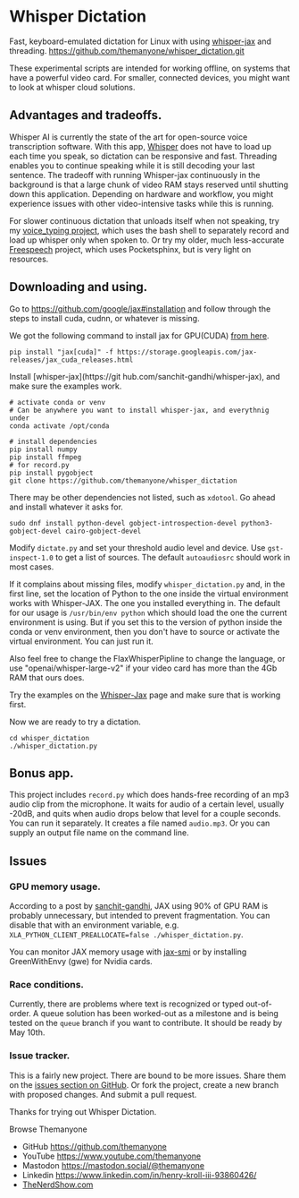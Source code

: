 # Whisper Dictation

Fast, keyboard-emulated dictation for Linux with using [whisper-jax](https://github.com/sanchit-gandhi/whisper-jax) and threading. https://github.com/themanyone/whisper_dictation.git

These experimental scripts are intended for working offline, on systems that have a powerful video card. For smaller, connected devices, you might want to look at whisper cloud solutions.

## Advantages and tradeoffs.

Whisper AI is currently the state of the art for open-source voice transcription software. With this app, [Whisper](https://github.com/openai/whisper) does not have to load up each time you speak, so dictation can be responsive and fast. Threading enables you to continue speaking while it is still decoding your last sentence. The tradeoff with running Whisper-jax continuously in the background is that a large chunk of video RAM stays reserved until shutting down this application. Depending on hardware and workflow, you might experience issues with other video-intensive tasks while this is running.

For slower continuous dictation that unloads itself when not speaking, try my [voice_typing project](https://github.com/themanyone/voice_typing), which uses the bash shell to separately record and load up whisper only when spoken to. Or try my older, much less-accurate [Freespeech](https://github.com/themanyone/freespeech-vr/tree/python3) project, which uses Pocketsphinx, but is very light on resources.

## Downloading and using.

Go to https://github.com/google/jax#installation and follow through the steps to install cuda, cudnn, or whatever is missing.

We got the following command to install jax for GPU(CUDA) [from here](https://jax.readthedocs.io/en/latest/index.html).

```
pip install "jax[cuda]" -f https://storage.googleapis.com/jax-releases/jax_cuda_releases.html
```

Install [whisper-jax](https://git
hub.com/sanchit-gandhi/whisper-jax), and make sure the examples work.

```shell
# activate conda or venv
# Can be anywhere you want to install whisper-jax, and everythnig under
conda activate /opt/conda

# install dependencies
pip install numpy
pip install ffmpeg
# for record.py
pip install pygobject
git clone https://github.com/themanyone/whisper_dictation
```

There may be other dependencies not listed, such as `xdotool`. Go ahead and install whatever it asks for.

```
sudo dnf install python-devel gobject-introspection-devel python3-gobject-devel cairo-gobject-devel
```

Modify `dictate.py` and set your threshold audio level and device. Use `gst-inspect-1.0` to get a list of sources. The default `autoaudiosrc` should work in most cases.

If it complains about missing files, modify `whisper_dictation.py` and, in the first line, set the location of Python to the one inside the virtual environment works with Whisper-JAX. The one you installed everything in. The default for our usage is `/usr/bin/env python` which should load the one the current environment is using. But if you set this to the version of python inside the conda or venv environment, then you don't have to source or activate the virtual environment. You can just run it.

Also feel free to change the FlaxWhisperPipline to change the language, or use "openai/whisper-large-v2" if your video card has more than the 4Gb RAM that ours does.

Try the examples on the [Whisper-Jax](https://github.com/openai/whisper_jax) page and make sure that is working first.

Now we are ready to try a dictation.

```shell
cd whisper_dictation
./whisper_dictation.py
```

## Bonus app.

This project includes `record.py` which does hands-free recording of an mp3 audio clip from the microphone. It waits for audio of a certain level, usually -20dB, and quits when audio drops below that level for a couple seconds. You can run it separately. It creates a file named `audio.mp3`. Or you can supply an output file name on the command line.

## Issues

### GPU memory usage.

According to a post by [sanchit-gandhi](https://github.com/sanchit-gandhi/whisper-jax/issues/7#issuecomment-1531124418), JAX using 90% of GPU RAM is probably unnecessary, but intended to prevent fragmentation. You can disable that with an environment variable, e.g. `XLA_PYTHON_CLIENT_PREALLOCATE=false ./whisper_dictation.py`.

You can monitor JAX memory usage with [jax-smi](https://github.com/ayaka14732/jax-smi) or by installing GreenWithEnvy (gwe) for Nvidia cards.

### Race conditions.

Currently, there are problems where text is recognized or typed out-of-order. A queue solution has been worked-out as a milestone and is being tested on the `queue` branch if you want to contribute. It should be ready by May 10th.

### Issue tracker.

This is a fairly new project. There are bound to be more issues. Share them on the [issues section on GitHub](https://github.com/themanyone/whisper_dictation/issues). Or fork the project, create a new branch with proposed changes. And submit a pull request.

Thanks for trying out Whisper Dictation.

Browse Themanyone
- GitHub https://github.com/themanyone
- YouTube https://www.youtube.com/themanyone
- Mastodon https://mastodon.social/@themanyone
- Linkedin https://www.linkedin.com/in/henry-kroll-iii-93860426/
- [TheNerdShow.com](http://thenerdshow.com/)
